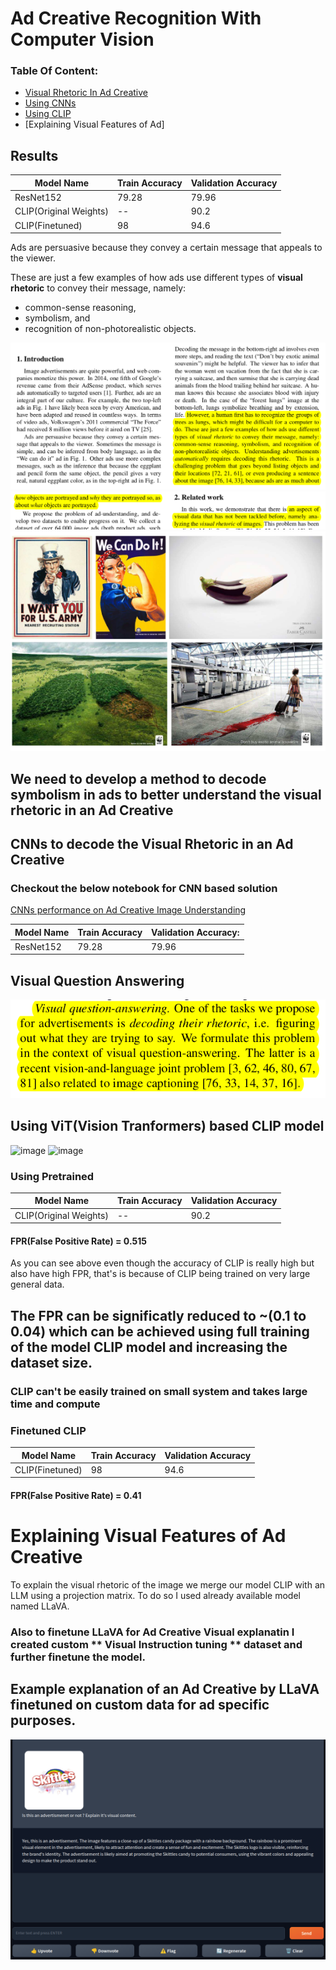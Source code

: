 # Ad Creative Recognition With Computer Vision

### Table Of Content:
* [Visual Rhetoric In Ad Creative](#first-bullet)
* [Using CNNs](#CNN)
* [Using CLIP](#using-vitvision-tranformers-based-clip-model)
* [Explaining Visual Features of Ad]


## Results

| Model Name | Train Accuracy  | Validation Accuracy |
|----------|----------|----------|
|  ResNet152   | 79.28   | 79.96   |
| CLIP(Original Weights)   | --   | 90.2   |
| CLIP(Finetuned)   | 98   | 94.6   |


<a class="anchor" id="first-bullet"></a>

Ads are persuasive because they convey a certain message that appeals to the viewer.

These are just a few examples of how ads use different types of **visual rhetoric** to convey their message, namely:

- common-sense reasoning,
- symbolism, and
- recognition of non-photorealistic objects.

![Image with Complex Rhetoric Image](paper1.png "Few Images with Complex Rhetoric Image")
![Image with Complex Rhetoric Image](paper2.png "Few Images with Complex Rhetoric Image")
![Image with Complex Rhetoric Image](complex_img.png "Few Images with Complex Rhetoric Image")


<a class="anchor" id="CNN"></a>

## We need to develop a method to decode symbolism in ads to better understand the visual rhetoric in an Ad Creative

## CNNs to decode the Visual Rhetoric in an Ad Creative

### Checkout the below notebook for CNN based solution

[CNNs performance on Ad Creative Image Understanding](ImageUnderstanding.ipynb)

| Model Name | Train Accuracy  | Validation Accuracy: |
|----------|----------|----------|
|  ResNet152   | 79.28   | 79.96   |

## Visual Question Answering
![Image with Complex Rhetoric Image](paper3.png "Few Images with Complex Rhetoric Image")

## Using ViT(Vision Tranformers) based CLIP model
![image](https://github.com/anonymous-atom/AdGod/assets/74659873/47d48bdb-2275-4f57-acb2-62498a719cc2)
![image](https://github.com/anonymous-atom/AdGod/assets/74659873/c1770833-6e9a-4735-a460-9c42495b7d91)

### Using Pretrained
| Model Name | Train Accuracy  | Validation Accuracy |
|----------|----------|----------|
| CLIP(Original Weights)   | --   | 90.2   |

#### FPR(False Positive Rate) = 0.515

As you can see above even though the accuracy of CLIP is really high but also have high FPR, that's is because of CLIP being trained on very large general data.

## The FPR can be significatly reduced to ~(0.1 to 0.04) which can be achieved using full training of the model CLIP model and increasing the dataset size. 
### CLIP can't be easily trained on small system and takes large time and compute


### Finetuned CLIP
| Model Name | Train Accuracy  | Validation Accuracy |
|----------|----------|----------|
| CLIP(Finetuned)   | 98   | 94.6   |


#### FPR(False Positive Rate) = 0.41

# Explaining Visual Features of Ad Creative
To explain the visual rhetoric of the image we merge our model CLIP with an LLM using a projection matrix.
To do so I used already available model named LLaVA.

### Also to finetune LLaVA for Ad Creative Visual explanatin I created custom ** Visual Instruction tuning ** dataset and further finetune the model.

## Example explanation of an Ad Creative by LLaVA finetuned on custom data for ad specific purposes.
![Image with Complex Rhetoric Image](LLaVA_adv.png "LLaVA on Ad Creative")
